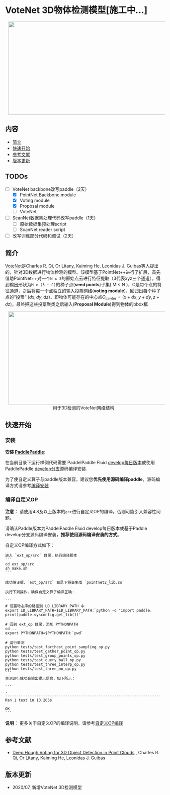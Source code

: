 # VoteNet 3D物体检测模型[施工中...]

<p align="center">

<img src="image/teaser.jpg" height=300 width=800 hspace='10'/>

</p>

## 内容

- [简介](#简介)
- [快速开始](#快速开始)
- [参考文献](#参考文献)
- [版本更新](#版本更新)

## TODOs

- [ ] VoteNet backbone改写paddle（2天）
  - [x] PointNet Backbone module
  - [x] Voting module
  - [x] Proposal module
  - [ ] VoteNet
- [ ] ScanNet数据集处理代码改写paddle（1天）
  - [ ] 原始数据集预处理script
  - [ ] ScanNet reader script
- [ ] 改写训练部分代码和调试（2天）

## 简介

[VoteNet](https://arxiv.org/abs/1904.09664v2)是Charles R. Qi, Or Litany, Kaiming He, Leonidas J. Guibas等人提出的，针对3D数据进行物体检测的模型。该模型基于PointNet++进行了扩展，首先借助PointNet++对一个`N x 3`的原始点云进行特征提取（3代表xyz三个通道），得到输出形状为`M x (3 + C)`的种子点(**seed points**)子集( M < N )，C是每个点的特征通道，之后将每一个点独立的输入投票网络(**voting module**)，回归出每个种子点的“投票” $(dx, dy, dz)$，即物体可能存在的中心点$O_{center} = (x+dx, y+dy, z+dz)$，最终把这些投票聚类之后输入(**Proposal Module**)得到物体的bbox框

<p align="center">
<img src="image/votenet_arch.png" height=300 width=800 hspace='10'/> <br />
用于3D检测的VoteNet网络结构

</p>



## 快速开始

### 安装

**安装 [PaddlePaddle](https://github.com/PaddlePaddle/Paddle):**

在当前目录下运行样例代码需要 PaddelPaddle Fluid [develop每日版本](https://www.paddlepaddle.org.cn/install/doc/tables#多版本whl包列表-dev-11)或使用PaddlePaddle [develop分支](https://github.com/PaddlePaddle/Paddle/tree/develop)源码编译安装. 

为了使自定义算子与paddle版本兼容，建议您**优先使用源码编译paddle**，源码编译方式请参考[编译安装](https://www.paddlepaddle.org.cn/install/doc/source/ubuntu)


### 编译自定义OP

**注意：** 请使用4.8及以上版本的`gcc`进行自定义OP的编译，否则可能引入兼容性问题。

请确认Paddle版本为PaddelPaddle Fluid develop每日版本或基于Paddle develop分支源码编译安装，**推荐使用源码编译安装的方式**。

自定义OP编译方式如下：

    进入 `ext_op/src` 目录，执行编译脚本
    ```
    cd ext_op/src
    sh make.sh
    ```
    
    成功编译后，`ext_op/src` 目录下将会生成 `pointnet2_lib.so` 
    
    执行下列操作，确保自定义算子编译正确：
    
    ```
    # 设置动态库的路径到 LD_LIBRARY_PATH 中
    export LD_LIBRARY_PATH=$LD_LIBRARY_PATH:`python -c 'import paddle; print(paddle.sysconfig.get_lib())'`
    
    # 回到 ext_op 目录，添加 PYTHONPATH
    cd ..
    export PYTHONPATH=$PYTHONPATH:`pwd`
    
    # 运行单测 
    python tests/test_farthest_point_sampling_op.py
    python tests/test_gather_point_op.py
    python tests/test_group_points_op.py
    python tests/test_query_ball_op.py
    python tests/test_three_interp_op.py
    python tests/test_three_nn_op.py
    ```
    单测运行成功会输出提示信息，如下所示：
    
    ```
    .
    ----------------------------------------------------------------------
    Ran 1 test in 13.205s
    
    OK
    ```

**说明：** 更多关于自定义OP的编译说明，请参考[自定义OP编译](./ext_op/README.md)

## 参考文献

-  [Deep Hough Voting for 3D Object Detection in Point Clouds](https://arxiv.org/abs/1904.09664v2) , Charles R. Qi, Or Litany, Kaiming He, Leonidas J. Guibas

## 版本更新

- 2020/07, 新增VoteNet 3D检测模型